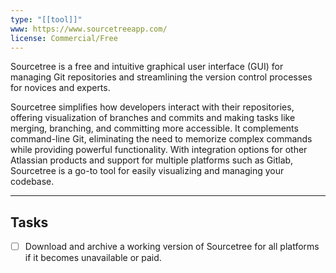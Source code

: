 ```yaml
---
type: "[[tool]]"
www: https://www.sourcetreeapp.com/
license: Commercial/Free
---
```

Sourcetree is a free and intuitive graphical user interface (GUI) for managing Git repositories and streamlining the version control processes for novices and experts.

Sourcetree simplifies how developers interact with their repositories, offering visualization of branches and commits and making tasks like merging, branching, and committing more accessible. It complements command-line Git, eliminating the need to memorize complex commands while providing powerful functionality. With integration options for other Atlassian products and support for multiple platforms such as Gitlab, Sourcetree is a go-to tool for easily visualizing and managing your codebase.

---
## Tasks

- [ ] Download and archive a working version of Sourcetree for all platforms if it becomes unavailable or paid.